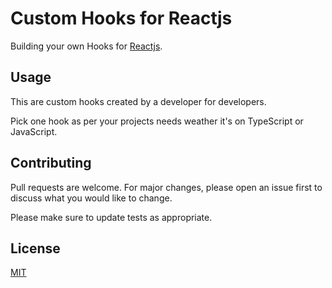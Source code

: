 # Custom Hooks for Reactjs

Building your own Hooks for [Reactjs](http://reactjs.org/).

## Usage

This are custom hooks created by a developer for developers.

Pick one hook as per your projects needs weather it's on TypeScript or JavaScript.

## Contributing

Pull requests are welcome. For major changes, please open an issue first to discuss what you would like to change.

Please make sure to update tests as appropriate.

## License

[MIT](https://choosealicense.com/licenses/mit/)
